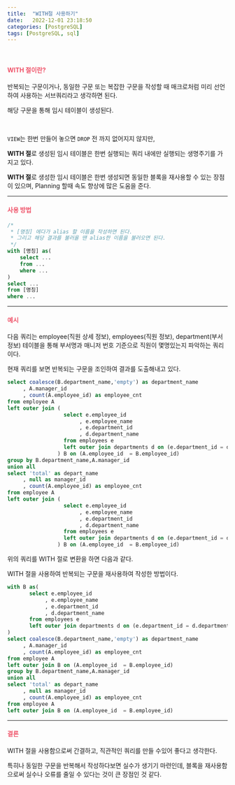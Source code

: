 ```yaml
---
title:  "WITH절 사용하기"
date:   2022-12-01 23:18:50
categories: [PostgreSQL]
tags: [PostgreSQL, sql]
---
```

<br>

#### **<span style="color:#ef5369">WITH 절이란?</span>**

반복되는 구문이거나, 동일한 구문 또는 복잡한 구문을 작성할 때 매크로처럼 미리 선언하여 사용하는 서브쿼리라고 생각하면 된다.

해당 구문을 통해 임시 테이블이 생성된다.

<br>

`VIEW`는 한번 만들어 놓으면 `DROP` 전 까지 없어지지 않지만,

**WITH 절**로 생성된 임시 테이블은 한번 실행되는 쿼리 내에만 실행되는 생명주기를 가지고 있다. 

**WITH 절**로 생성한 임시 테이블은 한번 생성되면 동일한 블록을 재사용할 수 있는 장점이 있으며, Planning 할때 속도 향상에 많은 도움을 준다.

---

#### **<span style="color:#ef5369">사용 방법</span>**

```sql
/*
 * [명칭] 에다가 alias 할 이름을 작성하면 된다.
 * 그리고 해당 결과를 불러올 땐 alias한 이름을 불러오면 된다.
 */
with [명칭] as(
    select ...
    from ...
    where ...
)
select ...
from [명칭]
where ...
```

---

#### **<span style="color:#ef5369">예시</span>**

다음 쿼리는 employee(직원 상세 정보), employees(직원 정보), department(부서 정보) 테이블을 통해 부서명과 매니저 번호 기준으로 직원이 몇명있는지 파악하는 쿼리이다.

현재 쿼리를 보면 반복되는 구문을 조인하여 결과를 도출해내고 있다.

```sql
select coalesce(B.department_name,'empty') as department_name
     , A.manager_id
     , count(A.employee_id) as employee_cnt
from employee A 
left outer join (
                  select e.employee_id
                       , e.employee_name 
                       , e.department_id
                       , d.department_name 
                  from employees e 
                  left outer join departments d on (e.department_id = d.department_id)
                ) B on (A.employee_id  = B.employee_id)
group by B.department_name,A.manager_id 
union all 
select 'total' as depart_name
     , null as manager_id
     , count(A.employee_id) as employee_cnt
from employee A 
left outer join (
                  select e.employee_id
                       , e.employee_name 
                       , e.department_id
                       , d.department_name 
                  from employees e 
                  left outer join departments d on (e.department_id = d.department_id)
                ) B on (A.employee_id  = B.employee_id)
```

위의 쿼리를 WITH 절로 변환을 하면 다음과 같다.

WITH 절을 사용하여 반복되는 구문을 재사용하여 작성한 방법이다.

```sql
with B as(
       select e.employee_id
            , e.employee_name 
            , e.department_id
            , d.department_name 
       from employees e 
       left outer join departments d on (e.department_id = d.department_id)         
)
select coalesce(B.department_name,'empty') as department_name
     , A.manager_id
     , count(A.employee_id) as employee_cnt
from employee A 
left outer join B on (A.employee_id  = B.employee_id)
group by B.department_name,A.manager_id 
union all 
select 'total' as depart_name
     , null as manager_id
     , count(A.employee_id) as employee_cnt
from employee A 
left outer join B on (A.employee_id  = B.employee_id)
```

---

#### **<span style="color:#ef5369">결론</span>**

WITH 절을 사용함으로써 간결하고, 직관적인 쿼리를 만들 수있어 좋다고 생각한다. 

특히나 동일한 구문을 반복해서 작성하다보면 실수가 생기기 마련인데, 블록을 재사용함으로써 실수나 오류를 줄일 수 있다는 것이 큰 장점인 것 같다.